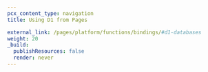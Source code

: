 ```yaml
---
pcx_content_type: navigation
title: Using D1 from Pages 

external_link: /pages/platform/functions/bindings/#d1-databases 
weight: 20
_build:
  publishResources: false
  render: never
---
```

